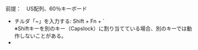 前提：　US配列、60％キーボード

* チルダ「~」を入力する: Shift + Fn + `  
  ※Shiftキーを別のキー（Capslock）に割り当てている場合、別のキーでは動作しないことがある。
* 
